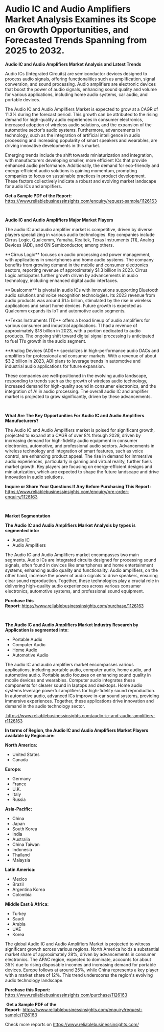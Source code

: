 <p><h1>Audio IC and Audio Amplifiers Market Analysis Examines its Scope on Growth Opportunities, and Forecasted Trends Spanning from 2025 to 2032.</h1></p><p><strong>Audio IC and Audio Amplifiers Market Analysis and Latest Trends</strong></p>
<p><p>Audio ICs (Integrated Circuits) are semiconductor devices designed to process audio signals, offering functionalities such as amplification, signal conversion, and sound processing. Audio amplifiers are electronic devices that boost the power of audio signals, enhancing sound quality and volume for various applications, including home audio systems, car audio, and portable devices.</p><p>The Audio IC and Audio Amplifiers Market is expected to grow at a CAGR of 11.3% during the forecast period. This growth can be attributed to the rising demand for high-quality audio experiences in consumer electronics, increased adoption of wireless audio solutions, and the expansion of the automotive sector's audio systems. Furthermore, advancements in technology, such as the integration of artificial intelligence in audio processing and increasing popularity of smart speakers and wearables, are driving innovative developments in this market.</p><p>Emerging trends include the shift towards miniaturization and integration, with manufacturers developing smaller, more efficient ICs that provide enhanced audio performance. Additionally, the demand for eco-friendly and energy-efficient audio solutions is gaining momentum, prompting companies to focus on sustainable practices in product development. These factors collectively indicate a robust and evolving market landscape for audio ICs and amplifiers.</p></p>
<p><strong>Get a Sample PDF of the Report:&nbsp;</strong> <a href="https://www.reliablebusinessinsights.com/enquiry/request-sample/1126163?utm_campaign=2247&utm_medium=2&utm_source=Github&utm_content=ia&utm_term=06042025&utm_id=audio-ic-and-audio-amplifiers">https://www.reliablebusinessinsights.com/enquiry/request-sample/1126163</a></p>
<p>&nbsp;</p>
<p><strong>Audio IC and Audio Amplifiers Major Market Players</strong></p>
<p><p>The audio IC and audio amplifier market is competitive, driven by diverse players specializing in various audio technologies. Key companies include Cirrus Logic, Qualcomm, Yamaha, Realtek, Texas Instruments (TI), Analog Devices (ADI), and ON Semiconductor, among others.</p><p>**Cirrus Logic** focuses on audio processing and power management, with applications in smartphones and home audio systems. The company benefits from growing demand in the mobile and consumer electronics sectors, reporting revenue of approximately $1.3 billion in 2023. Cirrus Logic anticipates further growth driven by advancements in audio technology, including enhanced digital audio interfaces.</p><p>**Qualcomm** is pivotal in audio ICs with innovations supporting Bluetooth audio solutions and voice recognition technologies. Its 2023 revenue from audio products was around $1.5 billion, stimulated by the rise in wireless applications and smart home devices. Future growth is expected as Qualcomm expands its IoT and automotive audio segments.</p><p>**Texas Instruments (TI)** offers a broad lineup of audio amplifiers for various consumer and industrial applications. TI had a revenue of approximately $18 billion in 2023, with a portion dedicated to audio products. The ongoing shift toward digital signal processing is anticipated to fuel TI’s growth in the audio segment.</p><p>**Analog Devices (ADI)** specializes in high-performance audio DACs and amplifiers for professional and consumer markets. With a revenue of about $3.2 billion in 2023, ADI plans to leverage trends in automotive and industrial audio applications for future expansion.</p><p>These companies are well-positioned in the evolving audio landscape, responding to trends such as the growth of wireless audio technology, increased demand for high-quality sound in consumer electronics, and the integration of AI in audio processing. The overall audio IC and amplifier market is projected to grow significantly, driven by these advancements.</p></p>
<p>&nbsp;</p>
<p><strong>What Are The Key Opportunities For Audio IC and Audio Amplifiers Manufacturers?</strong></p>
<p><p>The Audio IC and Audio Amplifiers market is poised for significant growth, projected to expand at a CAGR of over 8% through 2028, driven by increasing demand for high-fidelity audio equipment in consumer electronics, automotive, and professional audio sectors. Advancements in wireless technology and integration of smart features, such as voice control, are enhancing product appeal. The rise in demand for immersive audio experiences, particularly in gaming and virtual reality, further fuels market growth. Key players are focusing on energy-efficient designs and miniaturization, which are expected to shape the future landscape and drive innovation in audio solutions.</p></p>
<p><strong>Inquire or Share Your Questions If Any Before Purchasing This Report:</strong> <a href="https://www.reliablebusinessinsights.com/enquiry/pre-order-enquiry/1126163?utm_campaign=2247&utm_medium=2&utm_source=Github&utm_content=ia&utm_term=06042025&utm_id=audio-ic-and-audio-amplifiers">https://www.reliablebusinessinsights.com/enquiry/pre-order-enquiry/1126163</a></p>
<p>&nbsp;</p>
<p><strong>Market Segmentation</strong></p>
<p><strong>The Audio IC and Audio Amplifiers Market Analysis by types is segmented into:</strong></p>
<p><ul><li>Audio IC</li><li>Audio Amplifiers</li></ul></p>
<p><p>The Audio IC and Audio Amplifiers market encompasses two main segments. Audio ICs are integrated circuits designed for processing sound signals, often found in devices like smartphones and home entertainment systems, enhancing audio quality and functionality. Audio amplifiers, on the other hand, increase the power of audio signals to drive speakers, ensuring clear sound reproduction. Together, these technologies play a crucial role in delivering high-quality audio experiences across various consumer electronics, automotive systems, and professional sound equipment.</p></p>
<p><strong>Purchase this Report:&nbsp;</strong><a href="https://www.reliablebusinessinsights.com/purchase/1126163?utm_campaign=2247&utm_medium=2&utm_source=Github&utm_content=ia&utm_term=06042025&utm_id=audio-ic-and-audio-amplifiers">https://www.reliablebusinessinsights.com/purchase/1126163</a></p>
<p>&nbsp;</p>
<p><strong>The Audio IC and Audio Amplifiers Market Industry Research by Application is segmented into:</strong></p>
<p><ul><li>Portable Audio</li><li>Computer Audio</li><li>Home Audio</li><li>Automotive Audio</li></ul></p>
<p><p>The audio IC and audio amplifiers market encompasses various applications, including portable audio, computer audio, home audio, and automotive audio. Portable audio focuses on enhancing sound quality in mobile devices and wearables. Computer audio integrates these components for clearer sound in laptops and desktops. Home audio systems leverage powerful amplifiers for high-fidelity sound reproduction. In automotive audio, advanced ICs improve in-car sound systems, providing immersive experiences. Together, these applications drive innovation and demand in the audio technology sector.</p></p>
<p><a href="https://www.reliablebusinessinsights.com/audio-ic-and-audio-amplifiers-r1126163?utm_campaign=2247&utm_medium=2&utm_source=Github&utm_content=ia&utm_term=06042025&utm_id=audio-ic-and-audio-amplifiers">&nbsp;https://www.reliablebusinessinsights.com/audio-ic-and-audio-amplifiers-r1126163</a></p>
<p><strong>In terms of Region, the Audio IC and Audio Amplifiers Market Players available by Region are:</strong></p>
<p>
    <p> <strong> North America: </strong>
        <ul>
            <li>United States</li>
            <li>Canada</li>
        </ul>
        </p> 
    <p> <strong> Europe: </strong>
        <ul>
            <li>Germany</li>
            <li>France</li>
            <li>U.K.</li>
            <li>Italy</li>
            <li>Russia</li>
        </ul>
        </p> 
    <p> <strong> Asia-Pacific: </strong>
        <ul>
            <li>China</li>
            <li>Japan</li>
            <li>South Korea</li>
            <li>India</li>
            <li>Australia</li>
            <li>China Taiwan</li>
            <li>Indonesia</li>
            <li>Thailand</li>
            <li>Malaysia</li>
        </ul>
        </p> 
    <p> <strong> Latin America: </strong>
        <ul>
            <li>Mexico</li>
            <li>Brazil</li>
            <li>Argentina Korea</li>
            <li>Colombia</li>
        </ul>
        </p> 
    <p> <strong> Middle East & Africa: </strong>
        <ul>
            <li>Turkey</li>
            <li>Saudi</li>
            <li>Arabia</li>
            <li>UAE</li>
            <li>Korea</li>
        </ul>
    </p>
    </p>
<p><p>The global Audio IC and Audio Amplifiers Market is projected to witness significant growth across various regions. North America holds a substantial market share of approximately 28%, driven by advancements in consumer electronics. The APAC region, expected to dominate, accounts for about 35% due to rising disposable incomes and increasing demand for portable devices. Europe follows at around 25%, while China represents a key player with a market share of 12%. This trend underscores the region's evolving audio technology landscape.</p></p>
<p><strong>Purchase this Report: </strong><a href="https://www.reliablebusinessinsights.com/purchase/1126163?utm_campaign=2247&utm_medium=2&utm_source=Github&utm_content=ia&utm_term=06042025&utm_id=audio-ic-and-audio-amplifiers">https://www.reliablebusinessinsights.com/purchase/1126163</a></p>
<p>&nbsp;<strong>Get a Sample PDF of the Report:&nbsp;&nbsp;</strong><a href="https://www.reliablebusinessinsights.com/enquiry/request-sample/1126163?utm_campaign=2247&utm_medium=2&utm_source=Github&utm_content=ia&utm_term=06042025&utm_id=audio-ic-and-audio-amplifiers">https://www.reliablebusinessinsights.com/enquiry/request-sample/1126163</a></p>
<p><strong></strong></p>
<p>Check more reports on <a href="https://www.reliablebusinessinsights.com/?utm_campaign=2247&utm_medium=2&utm_source=Github&utm_content=ia&utm_term=06042025&utm_id=audio-ic-and-audio-amplifiers">https://www.reliablebusinessinsights.com/</a></p>